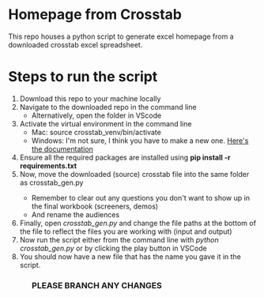 <h1>Homepage from Crosstab</h1>

<p>This repo houses a python script to generate excel homepage from a downloaded crosstab excel spreadsheet.</p>

# Steps to run the script

<ol>
    <li>Download this repo to your machine locally</li>
    <li>Navigate to the downloaded repo in the command line
    <ul><li>Alternatively, open the folder in VScode</li></ul>
    </li>
    <li>Activate the virtual environment in the command line
    <ul>
    <li>Mac: source crosstab_venv/bin/activate</li>
    <li>Windows: I'm not sure, I think you have to make a new one. <a href="https://docs.python.org/3/library/venv.html">Here's the documentation</a></li>
    </ul>
    <li>Ensure all the required packages are installed using <b>pip install -r requirements.txt</b></li>
    <li>Now, move the downloaded (source) crosstab file into the same folder as crosstab_gen.py</li>
    <ul><li>Remember to clear out any questions you don't want to show up in the final workbook (screeners, demos)</li>
    <li>And rename the audiences</li>
    </ul>
    <li>Finally, open <em>crosstab_gen.py</em> and change the file paths at the bottom of the file to reflect the files you are working with (input and output)</li>
    <li>Now run the script either from the command line with <em>python crosstab_gen.py</em> or by clicking the play button in VSCode</li>
    <li>You should now have a new file that has the name you gave it in the script.</li>
    </li>
<ol>

<h3>PLEASE BRANCH ANY CHANGES</h3>